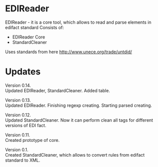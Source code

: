 EDIReader
=========

EDIReader - it is a core tool, which allows to read and parse elements in edifact standard
Consists of: 
- EDIReader Core
- StandardCleaner

Uses standards from here http://www.unece.org/trade/untdid/


Updates
=========
Version 0.14.<br>
Updated EDIReader, StandardCleaner. Added table.<br>

Version 0.13.<br>
Updated EDIReader. Finishing regexp creating. Starting parsed creating.<br>

Version 0.12.<br>
Updated StandardCleaner. Now it can perform clean all tags for different versions of EDI fact.<br>

Version 0.11.<br>
Created prototype of core.<br>

Version 0.1.<br>
Created StandardCleaner, which allows to convert rules from edifact standard to XML.